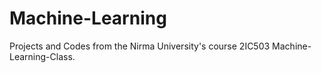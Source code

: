 # Machine-Learning 
Projects and Codes from the Nirma University's course 2IC503 Machine-Learning-Class.